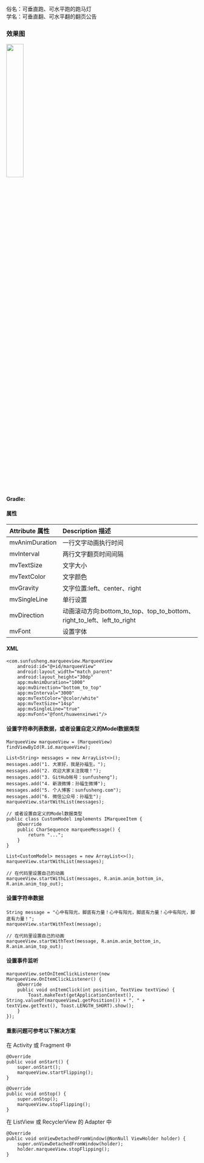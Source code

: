 
俗名：可垂直跑、可水平跑的跑马灯  
学名：可垂直翻、可水平翻的翻页公告

### 效果图

<img src="/resources/MarqueeView.gif" style="width: 30%;">

#### Gradle:


#### 属性

| Attribute 属性          | Description 描述 | 
|:---				     |:---| 
| mvAnimDuration         | 一行文字动画执行时间 | 
| mvInterval         | 两行文字翻页时间间隔 | 
| mvTextSize         | 文字大小 | 
| mvTextColor         | 文字颜色 | 
| mvGravity         | 文字位置:left、center、right | 
| mvSingleLine         | 单行设置 |
| mvDirection        | 动画滚动方向:bottom_to_top、top_to_bottom、right_to_left、left_to_right |
| mvFont             | 设置字体 |

#### XML

    <com.sunfusheng.marqueeview.MarqueeView
        android:id="@+id/marqueeView"
        android:layout_width="match_parent"
        android:layout_height="30dp"
        app:mvAnimDuration="1000"
        app:mvDirection="bottom_to_top"
        app:mvInterval="3000"
        app:mvTextColor="@color/white"
        app:mvTextSize="14sp"
        app:mvSingleLine="true"
        app:mvFont="@font/huawenxinwei"/>

#### 设置字符串列表数据，或者设置自定义的Model数据类型

    MarqueeView marqueeView = (MarqueeView) findViewById(R.id.marqueeView);

    List<String> messages = new ArrayList<>();
    messages.add("1. 大家好，我是孙福生。");
    messages.add("2. 欢迎大家关注我哦！");
    messages.add("3. GitHub帐号：sunfusheng");
    messages.add("4. 新浪微博：孙福生微博");
    messages.add("5. 个人博客：sunfusheng.com");
    messages.add("6. 微信公众号：孙福生");
    marqueeView.startWithList(messages);

    // 或者设置自定义的Model数据类型
    public class CustomModel implements IMarqueeItem {
        @Override
        public CharSequence marqueeMessage() {
            return "...";
        }
    }

    List<CustomModel> messages = new ArrayList<>();
    marqueeView.startWithList(messages);
    
    // 在代码里设置自己的动画
    marqueeView.startWithList(messages, R.anim.anim_bottom_in, R.anim.anim_top_out);

#### 设置字符串数据

    String message = "心中有阳光，脚底有力量！心中有阳光，脚底有力量！心中有阳光，脚底有力量！";
    marqueeView.startWithText(message);
    
    // 在代码里设置自己的动画
    marqueeView.startWithText(message, R.anim.anim_bottom_in, R.anim.anim_top_out);

#### 设置事件监听

    marqueeView.setOnItemClickListener(new MarqueeView.OnItemClickListener() {
        @Override
        public void onItemClick(int position, TextView textView) {
            Toast.makeText(getApplicationContext(), String.valueOf(marqueeView1.getPosition()) + ". " + textView.getText(), Toast.LENGTH_SHORT).show();
        }
    });

#### 重影问题可参考以下解决方案

在 Activity 或 Fragment 中

    @Override
    public void onStart() {
        super.onStart();
        marqueeView.startFlipping();
    }

    @Override
    public void onStop() {
        super.onStop();
        marqueeView.stopFlipping();
    }

在 ListView 或 RecyclerView 的 Adapter 中

    @Override
    public void onViewDetachedFromWindow(@NonNull ViewHolder holder) {
        super.onViewDetachedFromWindow(holder);
        holder.marqueeView.stopFlipping();
    }

<br/>



